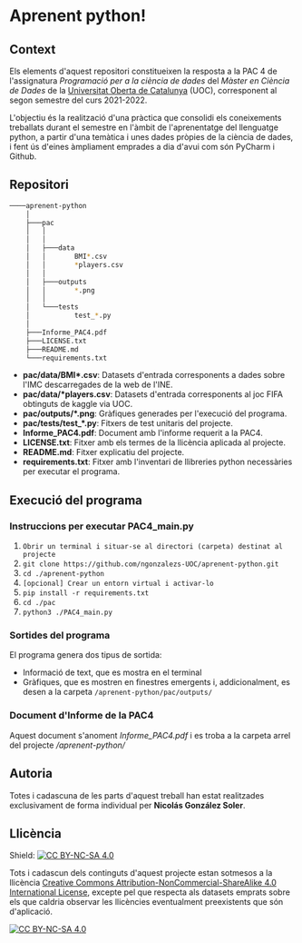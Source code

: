 # Aprenent python!

## Context

Els elements d'aquest repositori constitueixen la resposta a la PAC 4 de l'assignatura *Programació per a la ciència de dades* del *Màster en Ciència de Dades* de la [Universitat Oberta de Catalunya](https://www.uoc.edu/portal/ca/index.html) (UOC), corresponent al segon semestre del curs 2021-2022.

L'objectiu és la realització d'una pràctica que consolidi els coneixements treballats durant el semestre en l'àmbit de l'aprenentatge del llenguatge python, a partir d'una temàtica i unes dades pròpies de la ciència de dades, i fent ús d'eines àmpliament emprades a dia d'avui com són PyCharm i Github.

## Repositori 
```bash
────aprenent-python
    │
    ├───pac
    │   │     
    │   │
    │   ├───data
    │   │       BMI*.csv
    │   │       *players.csv
    │   │
    │   ├───outputs
    │   │       *.png
    │   │
    │   └───tests
    │           test_*.py
    │
    ├───Informe_PAC4.pdf
    ├───LICENSE.txt
    ├───README.md
    └───requirements.txt

```
- **pac/data/BMI\*.csv**: Datasets d'entrada corresponents a dades sobre l'IMC descarregades de la web de l'INE.
- **pac/data/\*players.csv**: Datasets d'entrada corresponents al joc FIFA obtinguts de kaggle via UOC.
- **pac/outputs/\*.png**: Gràfiques generades per l'execució del programa.
- **pac/tests/test_\*.py**: Fitxers de test unitaris del projecte.
- **Informe_PAC4.pdf**: Document amb l'informe requerit a la PAC4.
- **LICENSE.txt**: Fitxer amb els termes de la llicència aplicada al projecte.
- **README.md**: Fitxer explicatiu del projecte.
- **requirements.txt**: Fitxer amb l'inventari de llibreries python necessàries per executar el programa.

## Execució del programa

### Instruccions per executar PAC4_main.py

1. `Obrir un terminal i situar-se al directori (carpeta) destinat al projecte`
2. `git clone https://github.com/ngonzalezs-UOC/aprenent-python.git`
3. `cd ./aprenent-python`
4. `[opcional] Crear un entorn virtual i activar-lo`
5. `pip install -r requirements.txt`
6. `cd ./pac`
7. `python3 ./PAC4_main.py`

### Sortides del programa

El programa genera dos tipus de sortida:
- Informació de text, que es mostra en el terminal
- Gràfiques, que es mostren en finestres emergents i, addicionalment, es desen a la carpeta `/aprenent-python/pac/outputs/`

### Document d'Informe de la PAC4

Aquest document s'anoment *Informe_PAC4.pdf* i es troba a la carpeta arrel del projecte */aprenent-python/*

## Autoria

Totes i cadascuna de les parts d'aquest treball han estat realitzades exclusivament de forma individual per **Nicolás González Soler**.

## Llicència

Shield: [![CC BY-NC-SA 4.0][cc-by-nc-sa-shield]][cc-by-nc-sa]

Tots i cadascun dels continguts d'aquest projecte estan sotmesos a la llicència
[Creative Commons Attribution-NonCommercial-ShareAlike 4.0 International License][cc-by-nc-sa], excepte pel que respecta als datasets emprats sobre els que caldria observar les llicències eventualment preexistents que són d'aplicació.

[![CC BY-NC-SA 4.0][cc-by-nc-sa-image]][cc-by-nc-sa]

[cc-by-nc-sa]: http://creativecommons.org/licenses/by-nc-sa/4.0/
[cc-by-nc-sa-image]: https://licensebuttons.net/l/by-nc-sa/4.0/88x31.png
[cc-by-nc-sa-shield]: https://img.shields.io/badge/License-CC%20BY--NC--SA%204.0-lightgrey.svg
